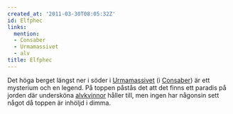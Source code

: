 ```yaml
---
created_at: '2011-03-30T08:05:32Z'
id: Elfphec
links:
  mention:
  - Consaber
  - Urmamassivet
  - alv
title: Elfphec
---
```


Det höga berget längst ner i söder i [Urmamassivet] (i [Consaber]) är ett mysterium och en legend.
På toppen påstås det att det finns ett paradis på jorden där undersköna [alvkvinnor] håller till,
men ingen har någonsin sett något då toppen är inhöljd i dimma.

  [Urmamassivet]: Urmamassivet
  [Consaber]: Consaber
  [alvkvinnor]: alv
